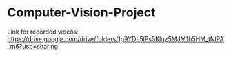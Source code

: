 # Computer-Vision-Project
Link for recorded videos: https://drive.google.com/drive/folders/1p9YDL5lPs5KIgz5MJM1b5HM_tNlPA_m6?usp=sharing
